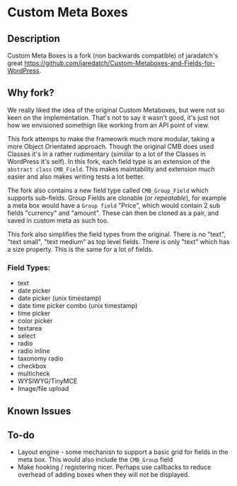 # Custom Meta Boxes

## Description

Custom Meta Boxes is a fork (non backwards compatible) of jaradatch's great https://github.com/jaredatch/Custom-Metaboxes-and-Fields-for-WordPress. 

## Why fork?

We really liked the idea of the original Custom Metaboxes, but were not so keen on the implementation. That's not to say it wasn't good, it's just not how we envisioned somethign like working from an API point of view.

This fork attemps to make the frameowrk much more modular, taking a more Object Orientated approach. Though the original CMB does used Classes it's in a rather rudimentary (simiilar to a lot of the Classes in WordPress it's self). In this fork, each field type is an extension of the `abstract class` `CMB_Field`. This makes maintability and extension much easier and also makes writing tests a lot better.

The fork also contains a new field type called `CMB_Group_Field` which supports sub-fields. Group Fields are clonable (or _repeatable_), for example a meta box would have a `Group field` "Price", which would contain 2 sub fields "currency" and "amount". These can then be cloned as a pair, and saved in custom meta as such too.

This fork also simplifies the field types from the original. There is no "text", "text small", "text medium" as top level fields. There is only "text" which has a size property. This is the same for a lot of fields.


### Field Types:
* text
* date picker
* date picker (unix timestamp)
* date time picker combo (unix timestamp)
* time picker
* color picker
* textarea
* select
* radio 
* radio inline
* taxonomy radio
* checkbox
* multicheck
* WYSIWYG/TinyMCE
* Image/file upload

## Known Issues

## To-do
* Layout engine - some mechanisn to support a basic grid for fields in the meta box. This would also include the `CMB_Group` field
* Make hooking / registering nicer. Perhaps use callbacks to reduce overhead of adding boxes when they will not be displayed.